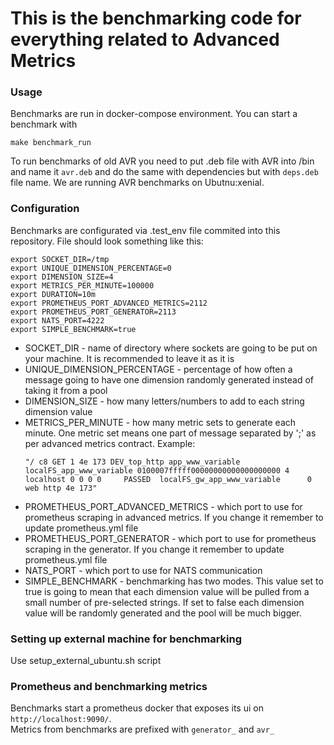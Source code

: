 # This is the benchmarking code for everything related to Advanced Metrics

### Usage

Benchmarks are run in docker-compose environment. You can start a benchmark with
```bigquery
make benchmark_run
```
To run benchmarks of old AVR you need to put .deb file with AVR into /bin and name it `avr.deb`
and do the same with dependencies but with `deps.deb` file name. We are running AVR benchmarks on Ubutnu:xenial.

### Configuration

Benchmarks are configurated via .test_env file commited into this repository.
File should look something like this:
```bigquery
export SOCKET_DIR=/tmp
export UNIQUE_DIMENSION_PERCENTAGE=0
export DIMENSION_SIZE=4
export METRICS_PER_MINUTE=100000
export DURATION=10m
export PROMETHEUS_PORT_ADVANCED_METRICS=2112
export PROMETHEUS_PORT_GENERATOR=2113
export NATS_PORT=4222
export SIMPLE_BENCHMARK=true
```

- SOCKET_DIR - name of directory where sockets are going to be put on your machine. It is recommended to leave it as it is
- UNIQUE_DIMENSION_PERCENTAGE - percentage of how often a message going to have one dimension randomly generated instead of taking it from a pool
- DIMENSION_SIZE - how many letters/numbers to add to each string dimension value
- METRICS_PER_MINUTE - how many metric sets to generate each minute. One metric set means one part of message separated by ';' as per advanced metrics contract. Example:
  ```
  "/ c8 GET 1 4e 173 DEV_top_http app_www_variable localFS_app_www_variable 0100007fffff00000000000000000000 4   localhost 0 0 0 0     PASSED  localFS_gw_app_www_variable      0   web http 4e 173"
  ```
- PROMETHEUS_PORT_ADVANCED_METRICS - which port to use for prometheus scraping in advanced metrics. If you change it remember to update prometheus.yml file
- PROMETHEUS_PORT_GENERATOR - which port to use for prometheus scraping in the generator. If you change it remember to update prometheus.yml file
- NATS_PORT - which port to use for NATS communication
- SIMPLE_BENCHMARK - benchmarking has two modes. This value set to true is going to mean that each dimension value will be pulled from a small number of pre-selected strings. 
  If set to false each dimension value will be randomly generated and the pool will be much bigger.

### Setting up external machine for benchmarking

Use setup_external_ubuntu.sh script

### Prometheus and benchmarking metrics

Benchmarks start a prometheus docker that exposes its ui on `http://localhost:9090/`. <br />
Metrics from benchmarks are prefixed with `generator_` and `avr_`
